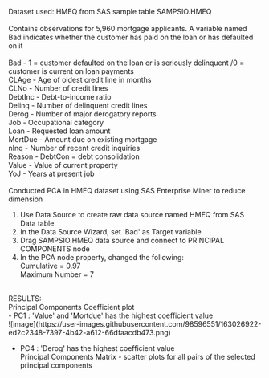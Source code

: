 Dataset used: HMEQ from SAS sample table SAMPSIO.HMEQ <br />
<br />
Contains observations for 5,960 mortgage applicants. A variable named Bad indicates whether the customer has paid on the loan or has defaulted on it <br />
<br />
Bad	- 1 = customer defaulted on the loan or is seriously delinquent /0 = customer is current on loan payments<br />
CLAge	-	Age of oldest credit line in months <br />
CLNo	-	Number of credit lines <br />
DebtInc	-	Debt-to-income ratio <br />
Delinq -	Number of delinquent credit lines <br />
Derog	-	Number of major derogatory reports <br />
Job	- Occupational category <br />
Loan	-	Requested loan amount<br />
MortDue	-	Amount due on existing mortgage<br />
nInq	-	Number of recent credit inquiries<br />
Reason	- DebtCon = debt consolidation<br />
Value	-	Value of current property <br />
YoJ	-	Years at present job <br />
<br />
Conducted PCA in HMEQ dataset using SAS Enterprise Miner to reduce dimension <br />
1. Use Data Source to create raw data source named HMEQ from SAS Data table<br />
2. In the Data Source Wizard, set 'Bad' as Target variable <br />
3. Drag SAMPSIO.HMEQ data source and connect to PRINCIPAL COMPONENTS node
4. In the PCA node property, changed the following: <br />
    Cumulative = 0.97<br />
    Maximum Number = 7 <br />
<br />
RESULTS:<br />
Principal Components Coefficient plot <br />
- PC1 : 'Value' and 'Mortdue' has the highest coefficient value <br />
![image](https://user-images.githubusercontent.com/98596551/163026922-ed2c2348-7397-4b42-a612-66dfaacdb473.png)
<br />

- PC4 : 'Derog' has the highest coefficient value <br />
Principal Components Matrix - scatter plots for all pairs of the selected principal components <br />

    
    
